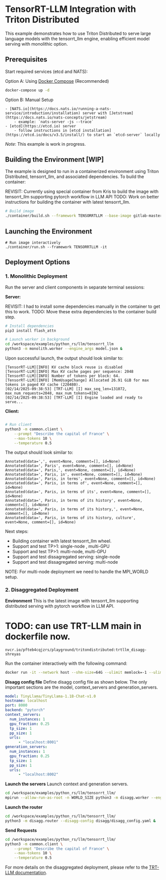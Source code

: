 <!--
SPDX-FileCopyrightText: Copyright (c) 2025 NVIDIA CORPORATION & AFFILIATES. All rights reserved.
SPDX-License-Identifier: Apache-2.0

Licensed under the Apache License, Version 2.0 (the "License");
you may not use this file except in compliance with the License.
You may obtain a copy of the License at

http://www.apache.org/licenses/LICENSE-2.0

Unless required by applicable law or agreed to in writing, software
distributed under the License is distributed on an "AS IS" BASIS,
WITHOUT WARRANTIES OR CONDITIONS OF ANY KIND, either express or implied.
See the License for the specific language governing permissions and
limitations under the License.
-->

# TensorRT-LLM Integration with Triton Distributed

This example demonstrates how to use Triton Distributed to serve large language models with the tensorrt_llm engine, enabling efficient model serving with monolithic option.

## Prerequisites

Start required services (etcd and NATS):

   Option A: Using [Docker Compose](/runtime/rust/docker-compose.yml) (Recommended)
   ```bash
   docker-compose up -d
   ```

   Option B: Manual Setup

    - [NATS.io](https://docs.nats.io/running-a-nats-service/introduction/installation) server with [Jetstream](https://docs.nats.io/nats-concepts/jetstream)
        - example: `nats-server -js --trace`
    - [etcd](https://etcd.io) server
        - follow instructions in [etcd installation](https://etcd.io/docs/v3.5/install/) to start an `etcd-server` locally

*Note*: This example is work in progress.

## Building the Environment [WIP]

The example is designed to run in a containerized environment using Triton Distributed, tensorrt_llm, and associated dependencies. To build the container:

REVISIT: Currently using special container from Kris to build the image with tensorrt_llm supporting pytorch workflow in LLM API
TODO: Work on better instructions for building the container with latest tensorrt_llm.

```bash
# Build image
./container/build.sh --framework TENSORRTLLM --base-image gitlab-master.nvidia.com:5005/dl/dgx/tritonserver/tensorrt-llm/amd64 --base-image-tag krish-multinode-test
```

## Launching the Environment
```
# Run image interactively
./container/run.sh --framework TENSORRTLLM -it
```

## Deployment Options

### 1. Monolithic Deployment

Run the server and client components in separate terminal sessions:

**Server:**

REVISIT: I had to install some dependencies manually in the container to get this to work.
TODO: Move these extra dependencies to the container build step.

```bash
# Install dependencies
pip3 install flash_attn

# Launch worker in background
cd /workspace/examples/python_rs/llm/tensorrt_llm
python3 -m monolith.worker --engine_args model.json &
```

Upon successful launch, the output should look similar to:

```
[TensorRT-LLM][INFO] KV cache block reuse is disabled
[TensorRT-LLM][INFO] Max KV cache pages per sequence: 2048
[TensorRT-LLM][INFO] Number of tokens per block: 64.
[TensorRT-LLM][INFO] [MemUsageChange] Allocated 26.91 GiB for max tokens in paged KV cache (220480).
[02/14/2025-09:38:53] [TRT-LLM] [I] max_seq_len=131072, max_num_requests=2048, max_num_tokens=8192
[02/14/2025-09:38:53] [TRT-LLM] [I] Engine loaded and ready to serve...
```

**Client:**

```bash

# Run client
python3 -m common.client \
    --prompt "Describe the capital of France" \
    --max-tokens 10 \
    --temperature 0.5
```

The output should look similar to:
```
Annotated(data=',', event=None, comment=[], id=None)
Annotated(data=', Paris', event=None, comment=[], id=None)
Annotated(data=', Paris,', event=None, comment=[], id=None)
Annotated(data=', Paris, in', event=None, comment=[], id=None)
Annotated(data=', Paris, in terms', event=None, comment=[], id=None)
Annotated(data=', Paris, in terms of', event=None, comment=[], id=None)
Annotated(data=', Paris, in terms of its', event=None, comment=[], id=None)
Annotated(data=', Paris, in terms of its history', event=None, comment=[], id=None)
Annotated(data=', Paris, in terms of its history,', event=None, comment=[], id=None)
Annotated(data=', Paris, in terms of its history, culture', event=None, comment=[], id=None)
```

Next steps:
- Building container with latest tensorrt_llm wheel.
- Support and test TP>1: single-node , multi-GPU
- Support and test TP>1: multi-node, multi-GPU
- Support and test dissagregated serving: single-node
- Support and test dissagregated serving: multi-node

NOTE: For multi-node deployment we need to handle the MPI_WORLD setup.


### 2. Disaggregated Deployment

**Environment**
This is the latest image with tensorrt_llm supporting distributed serving with pytorch workflow in LLM API.
# TODO: can use TRT-LLM main in dockerfile now.
`nvcr.io/pfteb4cqjzrs/playground/tritondistributed:trtllm_disagg-shreyas`

Run the container interactively with the following command:
```bash
docker run -it --network host --shm-size=64G --ulimit memlock=-1 --ulimit stack=67108864 -e HF_HOME=/path/to/hf_cache --gpus=all -v .:/workspace nvcr.io/pfteb4cqjzrs/playground/tritondistributed:trtllm_disagg-shreyas
```

**Disagg config file**
Define disagg config file as shown below. The only important sections are the model, context_servers and generation_servers.

```yaml
model: TinyLlama/TinyLlama-1.1B-Chat-v1.0
hostname: localhost
port: 8000
backend: "pytorch"
context_servers:
  num_instances: 1
  gpu_fraction: 0.25
  tp_size: 1
  pp_size: 1
  urls:
      - "localhost:8001"
generation_servers:
  num_instances: 1
  gpu_fraction: 0.25
  tp_size: 1
  pp_size: 1
  urls:
      - "localhost:8002"

```

**Launch the servers**
Launch context and generation servers.

```bash
cd /workspace/examples/python_rs/llm/tensorrt_llm/
mpirun --allow-run-as-root -n WORLD_SIZE python3 -m disagg.worker --engine_args model.json &
```

**Launch the router**

```bash
cd /workspace/examples/python_rs/llm/tensorrt_llm/
python3 -m disagg.router --disagg-config disagg/disagg_config.yaml &
```

**Send Requests**

```bash
cd /workspace/examples/python_rs/llm/tensorrt_llm/
python3 -m common.client \
    --prompt "Describe the capital of France" \
    --max-tokens 10 \
    --temperature 0.5
```

For more details on the disaggregated deployment, please refer to the [TRT-LLM documentation](https://gitlab-master.nvidia.com/ftp/tekit/-/tree/main/examples/disaggregated?ref_type=heads).

